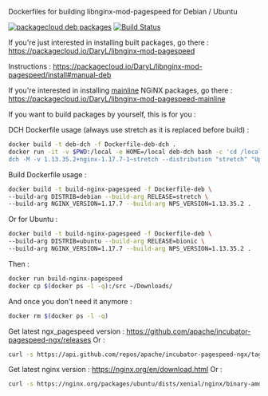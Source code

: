 
Dockerfiles for building libnginx-mod-pagespeed for Debian / Ubuntu

[![packagecloud deb packages](https://img.shields.io/badge/deb-packagecloud.io-844fec.svg)](https://packagecloud.io/DaryL/libnginx-mod-pagespeed) [![Build Status](https://travis-ci.org/darylounet/libnginx-mod-pagespeed.svg?branch=master)](https://travis-ci.org/darylounet/libnginx-mod-pagespeed)

If you're just interested in installing built packages, go there :
https://packagecloud.io/DaryL/libnginx-mod-pagespeed

Instructions : https://packagecloud.io/DaryL/libnginx-mod-pagespeed/install#manual-deb

If you're interested in installing [mainline](https://packagecloud.io/DaryL/libnginx-mod-pagespeed-mainline) NGiNX packages, go there :
https://packagecloud.io/DaryL/libnginx-mod-pagespeed-mainline

If you want to build packages by yourself, this is for you :

DCH Dockerfile usage (always use stretch as it is replaced before build) :

```bash
docker build -t deb-dch -f Dockerfile-deb-dch .
docker run -it -v $PWD:/local -e HOME=/local deb-dch bash -c 'cd /local && \
dch -M -v 1.13.35.2+nginx-1.17.7-1~stretch --distribution "stretch" "Updated upstream."'
```

Build Dockerfile usage :

```bash
docker build -t build-nginx-pagespeed -f Dockerfile-deb \
--build-arg DISTRIB=debian --build-arg RELEASE=stretch \
--build-arg NGINX_VERSION=1.17.7 --build-arg NPS_VERSION=1.13.35.2 .
```

Or for Ubuntu :
```bash
docker build -t build-nginx-pagespeed -f Dockerfile-deb \
--build-arg DISTRIB=ubuntu --build-arg RELEASE=bionic \
--build-arg NGINX_VERSION=1.17.7 --build-arg NPS_VERSION=1.13.35.2 .
```

Then :
```bash
docker run build-nginx-pagespeed
docker cp $(docker ps -l -q):/src ~/Downloads/
```

And once you don't need it anymore :
```bash
docker rm $(docker ps -l -q)
```

Get latest ngx_pagespeed version : https://github.com/apache/incubator-pagespeed-ngx/releases
Or :
```bash
curl -s https://api.github.com/repos/apache/incubator-pagespeed-ngx/tags |grep "name" |grep "stable" |head -1 |sed -n "s/^.*v\(.*\)-stable.*$/\1/p"
```

Get latest nginx version : https://nginx.org/en/download.html
Or :
```bash
curl -s https://nginx.org/packages/ubuntu/dists/xenial/nginx/binary-amd64/Packages.gz |zcat |php -r 'preg_match_all("#Package: nginx\nVersion: (.*?)-\d~.*?\nArch#", file_get_contents("php://stdin"), $m);echo implode($m[1], "\n")."\n";' |sort -r |head -1
```

